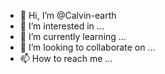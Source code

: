 - 👋 Hi, I’m @Calvin-earth
- 👀 I’m interested in ...
- 🌱 I’m currently learning ...
- 💞️ I’m looking to collaborate on ...
- 📫 How to reach me ...

<!---
Calvin-earth/Calvin-earth is a ✨ special ✨ repository because its `README.md` (this file) appears on your GitHub profile.
You can click the Preview link to take a look at your changes.
--->

